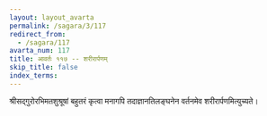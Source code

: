 ```yaml
---
layout: layout_avarta
permalink: /sagara/3/117
redirect_from:
  - /sagara/117
avarta_num: 117
title: आवर्तः ११७ -- शरीरार्पणम्
skip_title: false
index_terms: 
---
```


श्रीसद्गुरोरभिमतशुश्रूषां बहुतरं कृत्वा
मनागपि तदाज्ञानतिलङ्घनेन वर्तनमेव शरीरार्पणमित्युच्यते।
